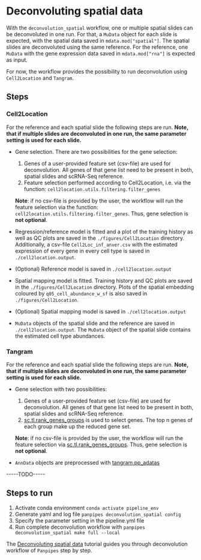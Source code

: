 Deconvoluting spatial data
==========================

With the `deconvolution_spatial` workflow, one or multiple spatial slides can be deconvoluted in one run. For that, a `MuData` object for each slide is expected, with the spatial data saved in `mdata.mod["spatial"]`. The spatial slides are deconvoluted using the same reference. For the reference, one `MuData` with the gene expression data saved in `mdata.mod["rna"]` is expected as input. 

For now, the workflow provides the possibility to run deconvolution using `Cell2Location` and `Tangram`.



## Steps
### Cell2Location 
For the reference and each spatial slide the following steps are run. **Note, that if multiple slides are deconvoluted in one run, the same parameter setting is used for each slide.** 

- Gene selection. There are two possibilities for the gene selection: 
    1. Genes of a user-provided feature set (csv-file) are used for deconvolution. All genes of that gene list need to be present in both, spatial slides and scRNA-Seq reference.
    2. Feature selection performed according to Cell2Location, i.e. via the function: `cell2location.utils.filtering.filter_genes`
    
    **Note**: if no csv-file is provided by the user, the workflow will run the feature selection via the function: `cell2location.utils.filtering.filter_genes`. Thus, gene selection is **not optional**.  
- Regression/reference model is fitted and a plot of the training history as well as QC plots are saved in the `./figures/Cell2Location` directory. Additionally, a csv-file `Cell2Loc_inf_anver.csv` with the estimated expression of every gene in every cell type is saved in `./cell2location.output`.
- (Optional) Reference model is saved in `./cell2location.output`
- Spatial mapping model is fitted. Training history and QC plots are saved in the `./figures/Cell2Location` directory. Plots of the spatial embedding coloured by `q05_cell_abundance_w_sf` is also saved in `./figures/Cell2Location`.
- (Optional) Spatial mapping model is saved in `./cell2location.output`
- `MuData` objects of the spatial slide and the reference are saved in `./cell2location.output`. The `MuData` object of the spatial slide contains the estimated cell type abundances.

### Tangram
For the reference and each spatial slide the following steps are run. **Note, that if multiple slides are deconvoluted in one run, the same parameter setting is used for each slide.** 

- Gene selection with two possibilities: 
    1. Genes of a user-provided feature set (csv-file) are used for deconvolution. All genes of that gene list need to be present in both, spatial slides and scRNA-Seq reference.
    2. [sc.tl.rank_genes_groups]() is used to select genes. The top n genes of each group make up the reduced gene set. 
    
    **Note**: if no csv-file is provided by the user, the workflow will run the feature selection via [sc.tl.rank_genes_groups](). Thus, gene selection is **not optional**.  
- `AnnData` objects are preprocessed with [tangram.pp_adatas]()


-----TODO-----


## Steps to run

1.  Activate conda environment `conda activate pipeline_env`
2.  Generate yaml and log file `panpipes deconvolution_spatial config`
3.  Specify the parameter setting in the pipeline.yml file 
4.  Run complete deconvolution workflow with `panpipes deconvolution_spatial make full --local`

The [Deconvoluting spatial data](https://panpipes-tutorials.readthedocs.io/en/latest/deconvolution/deconvoluting_spatial_data_with_panpipes.html) tutorial guides you through deconvolution workflow of `Panpipes` step by step. 


